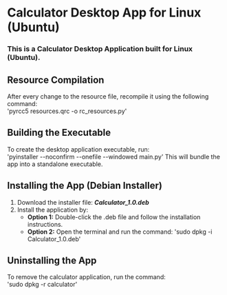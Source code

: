 # Calculator Desktop App for Linux (Ubuntu)
### This is a Calculator Desktop Application built for Linux (Ubuntu).  
## Resource Compilation  
After every change to the resource file, recompile it using the following command:  
'pyrcc5 resources.qrc -o rc_resources.py'  
## Building the Executable  
To create the desktop application executable, run:  
'pyinstaller --noconfirm --onefile --windowed main.py'
This will bundle the app into a standalone executable.  
## Installing the App (Debian Installer)
1. Download the installer file: ***Calculator_1.0.deb***
2. Install the application by:
   - **Option 1:** Double-click the .deb file and follow the installation instructions.
   - **Option 2:** Open the terminal and run the command:
     'sudo dpkg -i Calculator_1.0.deb'
## Uninstalling the App
To remove the calculator application, run the command:  
'sudo dpkg -r calculator'
